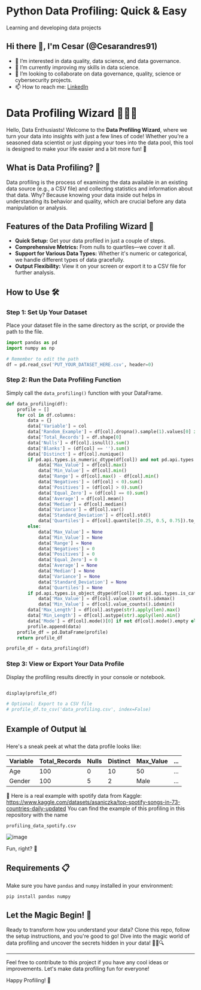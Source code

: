 # Python Data Profiling: Quick & Easy
Learning and developing data projects

## Hi there 👋, I'm Cesar (@Cesarandres91)

- 👀 I’m interested in data quality, data science, and data governance.
- 🌱 I’m currently improving my skills in data science.
- 💞️ I’m looking to collaborate on data governance, quality, science or cybersecurity projects.
- 📫 How to reach me: [LinkedIn](https://www.linkedin.com/in/andreschile/)


# Data Profiling Wizard 🧙‍♂️✨

Hello, Data Enthusiasts! Welcome to the **Data Profiling Wizard**, where we turn your data into insights with just a few lines of code! Whether you're a seasoned data scientist or just dipping your toes into the data pool, this tool is designed to make your life easier and a bit more fun! 🎉

## What is Data Profiling? 🤔

Data profiling is the process of examining the data available in an existing data source (e.g., a CSV file) and collecting statistics and information about that data. Why? Because knowing your data inside out helps in understanding its behavior and quality, which are crucial before any data manipulation or analysis.

## Features of the Data Profiling Wizard 🚀

- **Quick Setup:** Get your data profiled in just a couple of steps.
- **Comprehensive Metrics:** From nulls to quartiles—we cover it all.
- **Support for Various Data Types:** Whether it's numeric or categorical, we handle different types of data gracefully.
- **Output Flexibility:** View it on your screen or export it to a CSV file for further analysis.

## How to Use 🛠

### Step 1: Set Up Your Dataset
   Place your dataset file in the same directory as the script, or provide the path to the file.
   ```python
   import pandas as pd
   import numpy as np
   
   # Remember to edit the path
   df = pd.read_csv('PUT_YOUR_DATASET_HERE.csv', header=0)
   ```

### Step 2: Run the Data Profiling Function
   Simply call the `data_profiling()` function with your DataFrame.
   ```python
   def data_profiling(df):
       profile = []
       for col in df.columns:
           data = {}
           data['Variable'] = col
           data['Random_Example'] = df[col].dropna().sample(1).values[0] if not df[col].dropna().empty else None
           data['Total_Records'] = df.shape[0]
           data['Nulls'] = df[col].isnull().sum()
           data['Blanks'] = (df[col] == '').sum()
           data['Distinct'] = df[col].nunique()
           if pd.api.types.is_numeric_dtype(df[col]) and not pd.api.types.is_bool_dtype(df[col]):
               data['Max_Value'] = df[col].max()
               data['Min_Value'] = df[col].min()
               data['Range'] = df[col].max() - df[col].min()
               data['Negatives'] = (df[col] < 0).sum()
               data['Positives'] = (df[col] > 0).sum()
               data['Equal_Zero'] = (df[col] == 0).sum()
               data['Average'] = df[col].mean()
               data['Median'] = df[col].median()
               data['Variance'] = df[col].var()
               data['Standard_Deviation'] = df[col].std()
               data['Quartiles'] = df[col].quantile([0.25, 0.5, 0.75]).to_dict()
           else:
               data['Max_Value'] = None
               data['Min_Value'] = None
               data['Range'] = None
               data['Negatives'] = 0
               data['Positives'] = 0
               data['Equal_Zero'] = 0
               data['Average'] = None
               data['Median'] = None
               data['Variance'] = None
               data['Standard_Deviation'] = None
               data['Quartiles'] = None
           if pd.api.types.is_object_dtype(df[col]) or pd.api.types.is_categorical_dtype(df[col]):
               data['Max_Value'] = df[col].value_counts().idxmax()
               data['Min_Value'] = df[col].value_counts().idxmin()
           data['Max_Length'] = df[col].astype(str).apply(len).max()
           data['Min_Length'] = df[col].astype(str).apply(len).min()
           data['Mode'] = df[col].mode()[0] if not df[col].mode().empty else None
           profile.append(data)
       profile_df = pd.DataFrame(profile)
       return profile_df
   
   profile_df = data_profiling(df)
   ```

### Step 3: View or Export Your Data Profile

   Display the profiling results directly in your console or notebook.
   ```python
   
   display(profile_df)

  # Optional: Export to a CSV file
  # profile_df.to_csv('data_profiling.csv', index=False)
   ```
## Example of Output 📊

Here's a sneak peek at what the data profile looks like:

| Variable        | Total_Records | Nulls | Distinct | Max_Value | ... |
|-----------------|---------------|-------|----------|-----------|-----|
| Age             | 100           | 0     | 10       | 50        | ... |
| Gender          | 100           | 5     | 2        | Male      | ... |

🚀 Here is a real example with spotify data from Kaggle: https://www.kaggle.com/datasets/asaniczka/top-spotify-songs-in-73-countries-daily-updated
You can find the example of this profiling in this repository with the name 
```
profiling_data_spotify.csv
```


![image](https://github.com/Cesarandres91/Data_profiling_fastandeasy_python/assets/102868086/1af2a3ce-3c72-4f1e-882f-1764c2e64d50)



Fun, right? 🎈

## Requirements 📋

Make sure you have `pandas` and `numpy` installed in your environment:

```bash
pip install pandas numpy
```

## Let the Magic Begin! 🌟

Ready to transform how you understand your data? Clone this repo, follow the setup instructions, and you're good to go! Dive into the magic world of data profiling and uncover the secrets hidden in your data! 🧙‍♂️🔍

---

Feel free to contribute to this project if you have any cool ideas or improvements. Let's make data profiling fun for everyone!

Happy Profiling! 🎉

